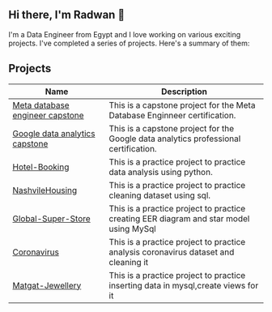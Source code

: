## Hi there, I'm Radwan 👋
I'm a Data Engineer from Egypt and I love working on various exciting projects. I've completed a series of projects. Here's a summary of them:

##  Projects 

| Name | Description |
|---|---|
| [Meta database engineer capstone](https://github.com/rawdan14/Little-Lemon) | This is a capstone project for the Meta Database Enginneer certification.|
| [Google data analytics capstone](https://github.com/rawdan14/Cyclistic-Case-Study) | This is a capstone project for the Google data analytics professional certification.|
| [Hotel-Booking](https://github.com/rawdan14/Hotel-Booking) | This is a practice project to practice data analysis using python. |
| [NashvileHousing](https://github.com/rawdan14/NashvileHousing) | This is a practice project to practice cleaning dataset using sql. |
| [Global-Super-Store](https://github.com/rawdan14/Global-Super-Store) | This is a practice project to practice creating EER diagram and star model using MySql  |
| [Coronavirus](https://github.com/rawdan14/Coronavirus) | This is a practice project to practice analysis coronavirus dataset and cleaning it  |
| [Matgat-Jewellery](https://github.com/rawdan14/Matgat-Jewellery) | This is a practice project to practice inserting data in mysql,create views for it |

